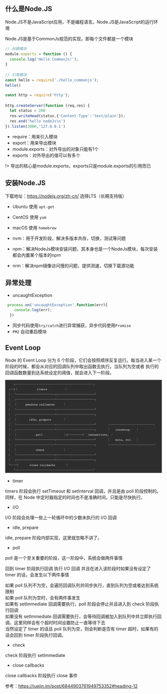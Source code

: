 ## 什么是Node.JS
Node.JS不是JavaScript应用，不是编程语言。Node.JS是JavaScript的运行环境

Node.JS是基于CommonJs规范的实现，即每个文件都是一个模块
```js
// 创建模块
module.exports = function () {
  console.log('Hello CommonJs!');
}

// 引用模块
const hello = require('./hello_commonjs');
hello()
```
```js
const http = require('http');

http.createServer(function (req,res) {
  let status = 200
  res.writeHead(status,{'Content-Type':'text/plain'});
  res.end('hello nodeJs\n')
}).listen(3000,'127.0.0.1')
```
- require：用来引入模块
- export：用来导出模块
- module.exports：对外导出的对象只能有1个
- exports：对外导出的值可以有多个

!> 导出的核心是module.exports，exports只是module.exports的引用而已

## 安装Node.JS
下载地址：https://nodejs.org/zh-cn/
选择LTS（长期支持版）

- Ubuntu 使用 `apt-get`
- CentOS 使用 `yum`
- macOS 使用 `homebrew`

- nvm：用于开发阶段，解决多版本共存，切换，测试等问题
- npm：解决NodeJs模块安装问题，其本身也是一个NodeJs模块，每次安装都会内置某个版本的npm
- nrm：解决npm镜像访问慢的问题，提供测速，切换下载源功能

## 异常处理
- uncaughtException
```js
 process.on('uncaughtException',function(err){
    console.log(err);
  })
```
- 同步代码使用`try/catch`进行异常捕获，异步代码使用`Promise`
- `PM2` 自动重启模块

## Event Loop
Node 的 Event Loop 分为 6 个阶段，它们会按照顺序反复运行。每当进入某一个阶段的时候，都会从对应的回调队列中取出函数去执行。当队列为空或者
执行的回调函数数量到达系统设定的阈值，就会进入下一阶段。

![](../../../src/asstes/img/node/node_eventLoop.png)

- timer

timers 阶段会执行 setTimeout 和 setInterval 回调，并且是由 poll 阶段控制的。
同样，在 Node 中定时器指定的时间也不是准确时间，只能是尽快执行。

- I/O

I/O 阶段会处理一些上一轮循环中的少数未执行的 I/O 回调

- idle, prepare

idle, prepare 阶段内部实现，这里就忽略不讲了。

- poll

poll 是一个至关重要的阶段，这一阶段中，系统会做两件事情

回到 timer 阶段执行回调
执行 I/O 回调
并且在进入该阶段时如果没有设定了 timer 的话，会发生以下两件事情

如果 poll 队列不为空，会遍历回调队列并同步执行，直到队列为空或者达到系统限制  
如果 poll 队列为空时，会有两件事发生   
如果有 setImmediate 回调需要执行，poll 阶段会停止并且进入到 check 阶段执行回调    
如果没有 setImmediate 回调需要执行，会等待回调被加入到队列中并立即执行回调，这里同样会有个超时时间设置防止一直等待下去    
当然设定了 timer 的话且 poll 队列为空，则会判断是否有 timer 超时，如果有的话会回到 timer 阶段执行回调。

- check

check 阶段执行 setImmediate

- close callbacks

close callbacks 阶段执行 close 事件

参考：https://juejin.im/post/6844903761949753352#heading-12

